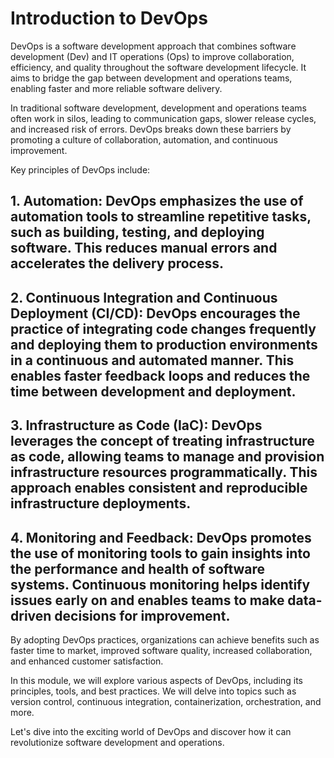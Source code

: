 # Introduction to DevOps

DevOps is a software development approach that combines software development (Dev) and IT operations (Ops) to improve collaboration, efficiency, and quality throughout the software development lifecycle. It aims to bridge the gap between development and operations teams, enabling faster and more reliable software delivery.

In traditional software development, development and operations teams often work in silos, leading to communication gaps, slower release cycles, and increased risk of errors. DevOps breaks down these barriers by promoting a culture of collaboration, automation, and continuous improvement.

Key principles of DevOps include:

## 1. **Automation**: DevOps emphasizes the use of automation tools to streamline repetitive tasks, such as building, testing, and deploying software. This reduces manual errors and accelerates the delivery process.

## 2. **Continuous Integration and Continuous Deployment (CI/CD)**: DevOps encourages the practice of integrating code changes frequently and deploying them to production environments in a continuous and automated manner. This enables faster feedback loops and reduces the time between development and deployment.

## 3. **Infrastructure as Code (IaC)**: DevOps leverages the concept of treating infrastructure as code, allowing teams to manage and provision infrastructure resources programmatically. This approach enables consistent and reproducible infrastructure deployments.

## 4. **Monitoring and Feedback**: DevOps promotes the use of monitoring tools to gain insights into the performance and health of software systems. Continuous monitoring helps identify issues early on and enables teams to make data-driven decisions for improvement.

By adopting DevOps practices, organizations can achieve benefits such as faster time to market, improved software quality, increased collaboration, and enhanced customer satisfaction.

In this module, we will explore various aspects of DevOps, including its principles, tools, and best practices. We will delve into topics such as version control, continuous integration, containerization, orchestration, and more.

Let's dive into the exciting world of DevOps and discover how it can revolutionize software development and operations.
